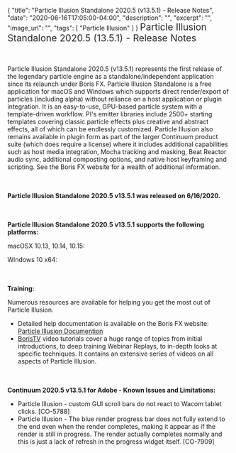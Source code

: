 {
  "title": "Particle Illusion Standalone 2020.5 (v13.5.1) - Release Notes",
  "date": "2020-06-16T17:05:00-04:00",
  "description": "",
  "excerpt": "",
  "image_url": "",
  "tags": [
    "Particle Illusion"
  ]
}
<span style="color: rgb(40, 40, 40); font-size: 1.5em; word-spacing: 0.5px;">Particle Illusion Standalone 2020.5 (13.5.1) - Release Notes</span>

<span style="font-size: 1rem;"> </span>

Particle Illusion Standalone 2020.5 (v13.5.1) represents the first release of the legendary particle engine as a standalone/independent application since its relaunch under Boris FX.  Particle Illusion Standalone is a free application for macOS and Windows which supports direct render/export of particles (including alpha) without reliance on a host application or plugin integration.  It is an easy-to-use, GPU-based particle system with a template-driven workflow.  PI's emitter libraries include 2500+ starting templates covering classic particle effects plus creative and abstract effects, all of which can be endlessly customized.  Particle Illusion also remains available in plugin form as part of the larger Continuum product suite (which does require a license) where it includes additional capabilities such as host media integration, Mocha tracking and masking, Beat Reactor audio sync, additional composting options, and native host keyframing and scripting.  See the Boris FX website for a wealth of additional information.

<span style="font-size: 1rem;"> </span>

**Particle Illusion Standalone 2020.5 v13.5.1 was released on 6/16/2020.**

<span style="font-size: 1rem;"> </span>

**Particle Illusion Standalone 2020.5 v13.5.1 supports the following platforms:**

macOSX 10.13, 10.14, 10.15:

Windows 10 x64:

<span style="font-size: 1rem;"> </span>

**Training:**

Numerous resources are available for helping you get the most out of Particle Illusion.

* Detailed help documentation is available on the Boris FX website: [Particle Illusion Documention](/documentation/continuum/bcc-particle-illusion/ "BCC Help Documentation")
* [BorisTV](/videos/) video tutorials cover a huge range of topics from initial introductions, to deep training Webinar Replays, to in-depth looks at specific techniques.  It contains an extensive series of videos on all aspects of Particle Illusion.

<span style="font-size: 1rem;"> </span>

**Continuum 2020.5 v13.5.1 for Adobe - Known Issues and Limitations:**

* Particle Illusion - custom GUI scroll bars do not react to Wacom tablet clicks. \[CO-5788\]
* Particle Illusion - The blue render progress bar does not fully extend to the end even when the render completes, making it appear as if the render is still in progress.  The render actually completes normally and this is just a lack of refresh in the progress widget itself.  \[CO-7909\]

<div id="ext-gen9245"> </div>